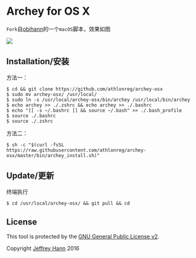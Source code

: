 # Archey for OS X
`Fork`自[obihann](https://github.com/obihann)的一个`macOS`脚本，效果如图

![](http://ovefvi4g3.bkt.clouddn.com/15264792178211.jpg)

## Installation/安装
方法一：

```
$ cd && git clone https://github.com/athlonreg/archey-osx 
$ sudo mv archey-osx/ /usr/local/ 
$ sudo ln -s /usr/local/archey-osx/bin/archey /usr/local/bin/archey 
$ echo archey >> ./.zshrc && echo archey >> ./.bashrc 
$ echo "[[ -s ~/.bashrc ]] && source ~/.bash" >> ./.bash_profile 
$ source ./.bashrc 
$ source ./.zshrc 
```

方法二：

```
$ sh -c "$(curl -fsSL https://raw.githubusercontent.com/athlonreg/archey-osx/master/bin/archey_install.sh)"
```

## Update/更新
终端执行

```
$ cd /usr/local/archey-osx/ && git pull && cd 
```

## License
This tool is protected by the [GNU General Public License v2](http://www.gnu.org/licenses/gpl-2.0.html).

Copyright [Jeffrey Hann](http://jeffreyhann.ca/) 2016

